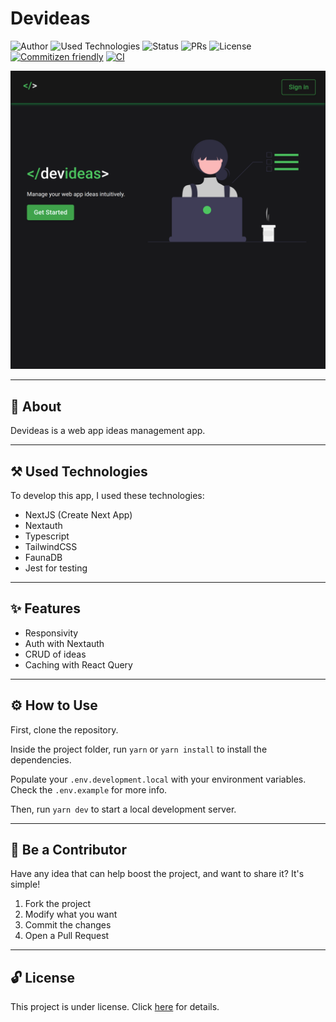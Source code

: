 # Devideas

![Author](https://img.shields.io/badge/author-Wendell%20Kenneddy-brightgreen)
![Used Technologies](https://img.shields.io/badge/techs-NextJS,%20Nextauth,%20Typescript,%20TailwindCSS,%20FaunaDB%20and%20Jest-brightgreen)
![Status](https://img.shields.io/badge/status-Concluded-brightgreen)
![PRs](https://img.shields.io/badge/PRs-Welcome-brightgreen)
![License](https://img.shields.io/badge/license-MIT-brightgreen)
[![Commitizen friendly](https://img.shields.io/badge/commitizen-friendly-brightgreen.svg)](http://commitizen.github.io/cz-cli/)
[![CI](https://github.com/wendell-kenneddy/dev-ideas/actions/workflows/integrate.yml/badge.svg)](https://github.com/wendell-kenneddy/dev-ideas/actions/workflows/integrate.yml)

![Final Result](./.github/preview.png)

---

## 📕 About

Devideas is a web app ideas management app.

---

## ⚒️ Used Technologies

To develop this app, I used these technologies:

- NextJS (Create Next App)
- Nextauth
- Typescript
- TailwindCSS
- FaunaDB
- Jest for testing

---

## ✨ Features

- Responsivity
- Auth with Nextauth
- CRUD of ideas
- Caching with React Query

---

## ⚙️ How to Use

First, clone the repository.

Inside the project folder, run `yarn` or `yarn install` to install the dependencies.

Populate your `.env.development.local` with your environment variables. Check the `.env.example` for more info.

Then, run `yarn dev` to start a local development server.

---

## 🤝 Be a Contributor

Have any idea that can help boost the project, and want to share it? It's simple!

1. Fork the project
2. Modify what you want
3. Commit the changes
4. Open a Pull Request

---

## 🔓 License

This project is under license. Click [here](./LICENSE.md) for details.
